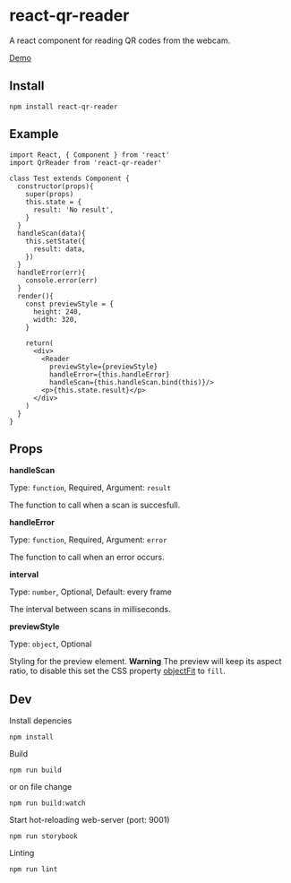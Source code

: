 # react-qr-reader
A react component for reading QR codes from the webcam.

[Demo](https://jodusnodus.github.io/react-qr-reader)

## Install
`npm install react-qr-reader`

## Example

```
import React, { Component } from 'react'
import QrReader from 'react-qr-reader'

class Test extends Component {
  constructor(props){
    super(props)
    this.state = {
      result: 'No result',
    }
  }
  handleScan(data){
    this.setState({
      result: data,
    })
  }
  handleError(err){
    console.error(err)
  }
  render(){
    const previewStyle = {
      height: 240,
      width: 320,
    }

    return(
      <div>
        <Reader
          previewStyle={previewStyle}
          handleError={this.handleError}
          handleScan={this.handleScan.bind(this)}/>
        <p>{this.state.result}</p>
      </div>
    )
  }
}
```

## Props

**handleScan**

Type: `function`, Required, Argument: `result`

The function to call when a scan is succesfull.

**handleError**

Type: `function`, Required, Argument: `error`

The function to call when an error occurs.

**interval**

Type: `number`, Optional, Default: every frame

The interval between scans in milliseconds.

**previewStyle**

Type: `object`, Optional

Styling for the preview element. **Warning** The preview will keep its aspect ratio, to disable this set the CSS property [objectFit](https://developer.mozilla.org/en-US/docs/Web/CSS/object-fit) to `fill`.


## Dev

Install depencies

`npm install`

Build

`npm run build`

or on file change

`npm run build:watch`

Start hot-reloading web-server (port: 9001)

`npm run storybook`

Linting

`npm run lint`
